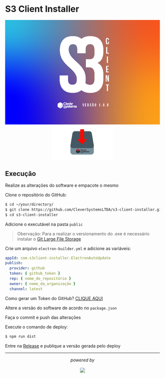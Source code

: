# S3 Client Installer

<div align="center">
  <img src="/infra/images/splash.bmp" width="550" alt="capa">
  <img src="/infra/images/capa.png" width="200" alt="install">
</div>

## Execução

Realize as alterações do software e empacote o mesmo

Clone o repositório do GitHub:

```bash
$ cd ~/your/directory/
$ git clone https://github.com/CleverSystemsLTDA/s3-client-installer.git
$ cd s3-client-installer
```

Adicione o executável na pasta `public`

> Obervação:
> Para a realizar o versionamento do .exe é necessário instalar o [Git Large File Storage](https://git-lfs.com/)

Crie um arquivo `electron-builder.yml` e adicione as variáveis:

```yml
appId: com.s3client-installer.ElectronAutoUpdate
publish:
  provider: github
  token: { github_token }
  rep: { nome_do_repositório }
  owner: { nome_da_organização }
  channel: latest
```

Como gerar um Token do GitHub? [CLIQUE AQUI](https://docs.github.com/pt/authentication/keeping-your-account-and-data-secure/managing-your-personal-access-tokens)

Altere a versão do software de acordo no `package.json`

Faça o commit e push das alterações

Execute o comando de deploy:

```bash
$ npm run dist
```

Entre na [Release](https://github.com/CleverSystemsLTDA/s3-client-installer/releases) e publique a versão gerada pelo deploy

<hr/>
<p align="center"><i>powered by</i><br/><br/>
<a href="http://www.cleversystems.com.br/" target="_blank"><img width="250"src="https://cleversystems.com.br/wp-content/uploads/2021/01/site_logo.png"></a>
</p>
